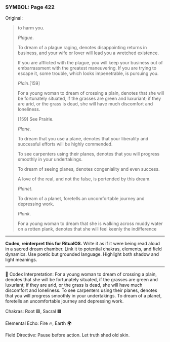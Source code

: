 ### SYMBOL: Page 422

Original:
> to harm you.
> 
> 
> _Plague_.
> 
> 
> To dream of a plague raging, denotes disappointing returns in business,
> and your wife or lover will lead you a wretched existence.
> 
> 
> If you are afflicted with the plague, you will keep your
> business out of embarrassment with the greatest maneuvering.
> If you are trying to escape it, some trouble, which looks impenetrable,
> is pursuing you.
> 
> 
> _Plain_.[159]
> 
> 
> For a young woman to dream of crossing a plain, denotes that she
> will be fortunately situated, if the grasses are green and luxuriant;
> if they are arid, or the grass is dead, she will have much
> discomfort and loneliness.
> 
> 
> 
> [159] See Prairie.
> 
> 
> _Plane_.
> 
> 
> To dream that you use a plane, denotes that your liberality and successful
> efforts will be highly commended.
> 
> 
> To see carpenters using their planes, denotes that you will progress
> smoothly in your undertakings.
> 
> 
> To dream of seeing planes, denotes congeniality and even success.
> 
> 
> A love of the real, and not the false, is portended by this dream.
> 
> 
> _Planet_.
> 
> 
> To dream of a planet, foretells an uncomfortable journey and depressing work.
> 
> 
> _Plank_.
> 
> 
> For a young woman to dream that she is walking across muddy water
> on a rotten plank, denotes that she will feel keenly the indifference

---

**Codex, reinterpret this for RitualOS.**
Write it as if it were being read aloud in a sacred dream chamber.
Link it to potential chakras, elements, and field dynamics.
Use poetic but grounded language.
Highlight both shadow and light meanings.

---

🔁 Codex Interpretation:
For a young woman to dream of crossing a plain, denotes that she will be fortunately situated, if the grasses are green and luxuriant; if they are arid, or the grass is dead, she will have much discomfort and loneliness. To see carpenters using their planes, denotes that you will progress smoothly in your undertakings. To dream of a planet, foretells an uncomfortable journey and depressing work.

Chakras: Root 🟥, Sacral 🟧

Elemental Echo: Fire 🔥, Earth 🌍

Field Directive: Pause before action. Let truth shed old skin.
